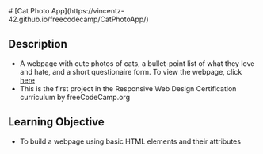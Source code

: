 <base target="_blank">
# [Cat Photo App](https://vincentz-42.github.io/freecodecamp/CatPhotoApp/)

## Description
* A webpage with cute photos of cats, a bullet-point list of what they love and hate, and a short questionaire form. To view the webpage, click <a href="https://vincentz-42.github.io/freecodecamp/CatPhotoApp/" target="_blank">here</a>
* This is the first project in the Responsive Web Design Certification curriculum by freeCodeCamp.org

## Learning Objective
* To build a webpage using basic HTML elements and their attributes 
